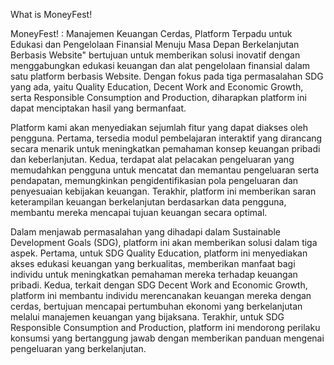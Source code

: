 What is MoneyFest!

MoneyFest! : Manajemen Keuangan Cerdas, Platform Terpadu untuk Edukasi dan Pengelolaan Finansial Menuju Masa Depan Berkelanjutan Berbasis Website" bertujuan untuk memberikan solusi inovatif dengan menggabungkan edukasi keuangan dan alat pengelolaan finansial dalam satu platform berbasis Website. Dengan fokus pada tiga permasalahan SDG yang ada, yaitu Quality Education, Decent Work and Economic Growth, serta Responsible Consumption and Production, diharapkan platform ini dapat menciptakan hasil yang bermanfaat.

Platform kami akan menyediakan sejumlah fitur yang dapat diakses oleh pengguna. Pertama, tersedia modul pembelajaran interaktif yang dirancang secara menarik untuk meningkatkan pemahaman konsep keuangan pribadi dan keberlanjutan. Kedua, terdapat alat pelacakan pengeluaran yang memudahkan pengguna untuk mencatat dan memantau pengeluaran serta pendapatan, memungkinkan pengidentifikasian pola pengeluaran dan penyesuaian kebijakan keuangan. Terakhir, platform ini memberikan saran keterampilan keuangan berkelanjutan berdasarkan data pengguna, membantu mereka mencapai tujuan keuangan secara optimal. 

Dalam menjawab permasalahan yang dihadapi dalam Sustainable Development Goals (SDG), platform ini akan memberikan solusi  dalam tiga aspek. Pertama, untuk SDG Quality Education, platform ini menyediakan akses edukasi keuangan yang berkualitas, memberikan manfaat bagi individu untuk meningkatkan pemahaman mereka terhadap keuangan pribadi. Kedua, terkait dengan SDG Decent Work and Economic Growth, platform ini membantu individu merencanakan keuangan mereka dengan cerdas, bertujuan mencapai pertumbuhan ekonomi yang berkelanjutan melalui manajemen keuangan yang bijaksana. Terakhir, untuk SDG Responsible Consumption and Production, platform ini mendorong perilaku konsumsi yang bertanggung jawab dengan memberikan panduan mengenai pengeluaran yang berkelanjutan.


